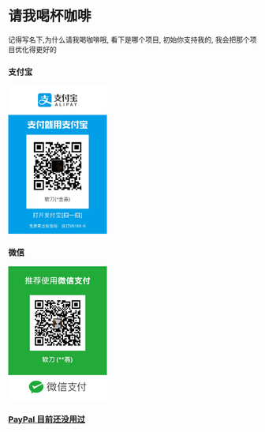 # 请我喝杯咖啡

记得写名下,为什么请我喝咖啡哦, 看下是哪个项目, 初始你支持我的, 我会把那个项目优化得更好的

### 支付宝
<img src="./alipay/ruandao.JPG" alt="支付宝" width="200"/>

### 微信
<img src="./wechat/ruandao.JPG" alt="支付宝" width="200"/>

### [PayPal 目前还没用过](https://www.paypal.me/ruandao?locale.x=zh_XC)

